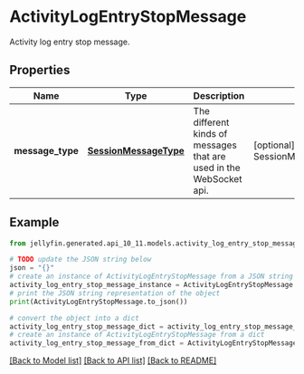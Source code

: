 # ActivityLogEntryStopMessage

Activity log entry stop message.

## Properties

Name | Type | Description | Notes
------------ | ------------- | ------------- | -------------
**message_type** | [**SessionMessageType**](SessionMessageType.md) | The different kinds of messages that are used in the WebSocket api. | [optional] [readonly] [default to SessionMessageType.ACTIVITYLOGENTRYSTOP]

## Example

```python
from jellyfin.generated.api_10_11.models.activity_log_entry_stop_message import ActivityLogEntryStopMessage

# TODO update the JSON string below
json = "{}"
# create an instance of ActivityLogEntryStopMessage from a JSON string
activity_log_entry_stop_message_instance = ActivityLogEntryStopMessage.from_json(json)
# print the JSON string representation of the object
print(ActivityLogEntryStopMessage.to_json())

# convert the object into a dict
activity_log_entry_stop_message_dict = activity_log_entry_stop_message_instance.to_dict()
# create an instance of ActivityLogEntryStopMessage from a dict
activity_log_entry_stop_message_from_dict = ActivityLogEntryStopMessage.from_dict(activity_log_entry_stop_message_dict)
```
[[Back to Model list]](README.md#documentation-for-models) [[Back to API list]](README.md#documentation-for-api-endpoints) [[Back to README]](README.md)


